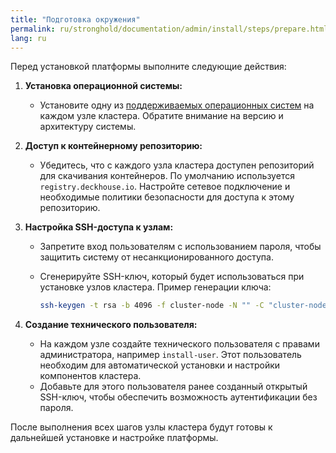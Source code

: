 ```yaml
---
title: "Подготовка окружения"
permalink: ru/stronghold/documentation/admin/install/steps/prepare.html
lang: ru
---
```


Перед установкой платформы выполните следующие действия:

1. **Установка операционной системы:**
   - Установите одну из [поддерживаемых операционных систем](../../../about/requirements.html#поддерживаемые-ос) на каждом узле кластера. Обратите внимание на версию и архитектуру системы.

2. **Доступ к контейнерному репозиторию:**
   - Убедитесь, что с каждого узла кластера доступен репозиторий для скачивания контейнеров. По умолчанию используется `registry.deckhouse.io`. Настройте сетевое подключение и необходимые политики безопасности для доступа к этому репозиторию.

3. **Настройка SSH-доступа к узлам:**
   - Запретите вход пользователям с использованием пароля, чтобы защитить систему от несанкционированного доступа.
   - Сгенерируйте SSH-ключ, который будет использоваться при установке узлов кластера. Пример генерации ключа:

     ```bash
     ssh-keygen -t rsa -b 4096 -f cluster-node -N "" -C "cluster-node" -v
     ```

4. **Создание технического пользователя:**
   - На каждом узле создайте технического пользователя с правами администратора, например `install-user`. Этот пользователь необходим для автоматической установки и настройки компонентов кластера.
   - Добавьте для этого пользователя ранее созданный открытый SSH-ключ, чтобы обеспечить возможность аутентификации без пароля.

После выполнения всех шагов узлы кластера будут готовы к дальнейшей установке и настройке платформы.
